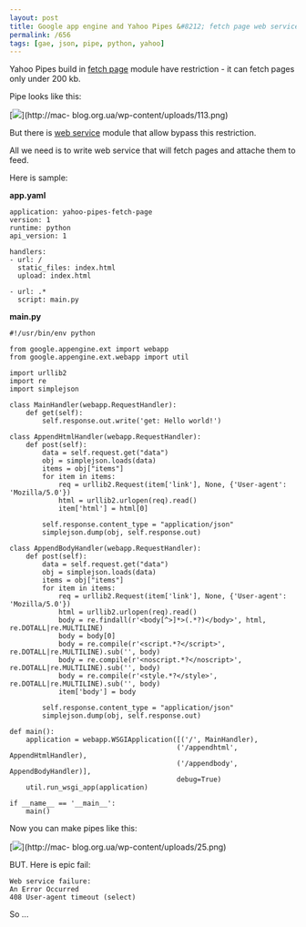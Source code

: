 ```yaml
---
layout: post
title: Google app engine and Yahoo Pipes &#8212; fetch page web service
permalink: /656
tags: [gae, json, pipe, python, yahoo]
---
```


Yahoo Pipes build in [fetch
page](http://pipes.yahoo.com/pipes/docs?doc=sources#FetchPage) module have
restriction - it can fetch pages only under 200 kb.

Pipe looks like this:

[![](http://mac-blog.org.ua/wp-content/uploads/113-300x213.png)](http://mac-
blog.org.ua/wp-content/uploads/113.png)

But there is [web
service](http://pipes.yahoo.com/pipes/docs?doc=operators#WebService) module
that allow bypass this restriction.

All we need is to write web service that will fetch pages and attache them to
feed.

Here is sample:

**app.yaml**

    application: yahoo-pipes-fetch-page
    version: 1
    runtime: python
    api_version: 1

    handlers:
    - url: /
      static_files: index.html
      upload: index.html

    - url: .*
      script: main.py

**main.py**

    #!/usr/bin/env python

    from google.appengine.ext import webapp
    from google.appengine.ext.webapp import util

    import urllib2
    import re
    import simplejson

    class MainHandler(webapp.RequestHandler):
        def get(self):
            self.response.out.write('get: Hello world!')

    class AppendHtmlHandler(webapp.RequestHandler):
        def post(self):
            data = self.request.get("data")
            obj = simplejson.loads(data)
            items = obj["items"]
            for item in items:
                req = urllib2.Request(item['link'], None, {'User-agent': 'Mozilla/5.0'})
                html = urllib2.urlopen(req).read()
                item['html'] = html[0]

            self.response.content_type = "application/json"
            simplejson.dump(obj, self.response.out)

    class AppendBodyHandler(webapp.RequestHandler):
        def post(self):
            data = self.request.get("data")
            obj = simplejson.loads(data)
            items = obj["items"]
            for item in items:
                req = urllib2.Request(item['link'], None, {'User-agent': 'Mozilla/5.0'})
                html = urllib2.urlopen(req).read()
                body = re.findall(r'<body[^>]*>(.*?)</body>', html, re.DOTALL|re.MULTILINE)
                body = body[0]
                body = re.compile(r'<script.*?</script>', re.DOTALL|re.MULTILINE).sub('', body)
                body = re.compile(r'<noscript.*?</noscript>', re.DOTALL|re.MULTILINE).sub('', body)
                body = re.compile(r'<style.*?</style>', re.DOTALL|re.MULTILINE).sub('', body)
                item['body'] = body

            self.response.content_type = "application/json"
            simplejson.dump(obj, self.response.out)

    def main():
        application = webapp.WSGIApplication([('/', MainHandler),
                                             ('/appendhtml', AppendHtmlHandler),
                                             ('/appendbody', AppendBodyHandler)],
                                             debug=True)
        util.run_wsgi_app(application)

    if __name__ == '__main__':
        main()

Now you can make pipes like this:

[![](http://mac-blog.org.ua/wp-content/uploads/25-300x126.png)](http://mac-
blog.org.ua/wp-content/uploads/25.png)

BUT. Here is epic fail:

    Web service failure:
    An Error Occurred
    408 User-agent timeout (select)

So ...
